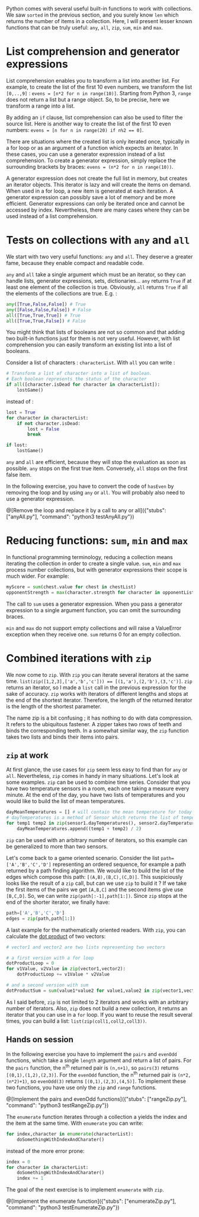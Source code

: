 
Python comes with several useful built-in functions to work with collections. We saw `sorted` in the previous section, and you surely know `len` which returns the number of items in a collection. Here, I will present lesser known functions that can be truly useful: `any`, `all`, `zip`, `sum`, `min` and `max`.

# List comprehension and generator expressions

List comprehension enables you to transform a list into another list. For example, to create the list of the first 10 even numbers, we transform the list `[0,..,9]` : `evens = [n*2 for n in range(10)]`. Starting from Python 3, `range` does not return a list but a range object. So, to be precise, here we transform a range into a list. 

By adding an `if` clause, list comprehension can also be used to filter the source list. Here is another way to create the list of the first 10 even numbers: `evens = [n for n in range(20) if n%2 == 0]`.   

There are situations where the created list is only iterated once, typically in a for loop or as an argument of a function which expects an iterator. In these cases, you can use a generator expression instead of a list comprehension. To create a generator expression, simply replace the surrounding brackets by braces: `evens = (n*2 for n in range(10))`. 

A generator expression does not create the full list in memory, but creates an iterator objects. This iterator is lazy and will create the items on demand. When used in a for loop, a new item is generated at each iteration. A generator expression can possibly save a lot of memory and be more efficient. Generator expressions can only be iterated once and cannot be accessed by index. Nevertheless, there are many cases where they can be used instead of a list comprehension.

# Tests on collections with `any` and `all`

We start with two very useful functions: `any` and `all`. They deserve a greater fame, because they enable compact and readable code.   

`any` and `all` take a single argument which must be an iterator, so they can handle lists, generator expressions, sets, dictionaries... `any` returns `True` if at least one element of the collection is true. Obviously, `all` returns `True` if all the elements of the collections are true. E.g. : 

```python
any([True,False,False]) # True
any([False,False,False]) # False
all([True,True,True]) # True
all([True,True,False]) # False
```

You might think that lists of booleans are not so common and that adding two built-in functions just for them is not very useful. However, with list comprehension you can easily transform an existing list into a list of booleans.

Consider a list of characters : `characterList`. With `all` you can write : 

```python
# Transform a list of character into a list of boolean.
# Each boolean represents the status of the character
if all([character.isDead for character in characterList]):
    lostGame()
```

instead of : 

```python
lost = True
for character in characterList:
    if not character.isDead:
        lost = False
        break

if lost:
    lostGame()
```

`any` and `all` are efficient, because they will stop the evaluation as soon as possible. `any` stops on the first true item. Conversely, `all` stops on the first false item. 

In the following exercise, you have to convert the code of `hasEven` by removing the loop and by using `any` or `all`. You will probably also need to use a generator expression.

@[Remove the loop and replace it by a call to any or all]({"stubs": ["anyAll.py"], "command": "python3 testAnyAll.py"})

# Reducing functions: `sum`, `min` and `max`

In functional programming terminology, reducing a collection means iterating the collection in order to create a single value. `sum`, `min` and `max` process number collections, but with generator expressions their scope is much wider. For example:
```python
myScore = sum(chest.value for chest in chestList)
opponentStrength = max(character.strength for character in opponentList)
```
The call to `sum` uses a generator expression. When you pass a generator expression to a single argument function, you can omit the surrounding braces.  

`min` and `max` do not support empty collections and will raise a ValueError exception when they receive one. `sum` returns 0  for an empty collection.

# Combined iterations with `zip`

We now come to `zip`. With `zip` you can iterate several iterators at the same time. `list(zip([1,2,3],['a','b','c'])) == [(1,'a'),(2,'b'),(3,'c')]`. `zip` returns an iterator, so I made a `list` call in the previous expression for the sake of accuracy. `zip` works with iterators of different lengths and stops at the end of the shortest iterator. Therefore, the length of the returned iterator is the length of the shortest parameter.  

The name zip is a bit confusing ; it has nothing to do with data compression. It refers to the ubiquitous fastener. A zipper takes two rows of teeth and binds the corresponding teeth. In a somewhat similar way, the `zip` function takes two lists and binds their items into pairs.   

## `zip` at work

At first glance, the use cases for `zip` seem less easy to find than for `any` or `all`. Nevertheless, `zip` comes in handy in many situations. Let's look at some examples. `zip` can be used to combine time series. Consider that you have two temperature sensors in a room, each one taking a measure every minute. At the end of the day, you have two lists of temperatures and you would like to build the list of mean temperatures.  

```python
dayMeanTemperatures = [] # will contain the mean temperature for today
# dayTemperatures is a method of Sensor which returns the list of temperatures for the current day
for temp1 temp2 in zip(sensor1.dayTemperatures(), sensor2.dayTemperatures()):
	dayMeanTemperatures.append((temp1 + temp2) / 2)
```
`zip` can be used with an arbitrary number of iterators, so this example can be generalized to more than two sensors.

Let's come back to a game oriented scenario. Consider the list `path=['A','B','C','D']` representing an ordered sequence, for example a path returned by a path finding algorithm. We would like to build the list of the edges which compose this path: `[(A,B),(B,C),(C,D)]`. This suspiciously looks like the result of a `zip` call, but can we use `zip` to build it ? If we take the first items of the pairs we get `[A,B,C]` and the second items give use `[B,C,D]`. So, we can write `zip(path[:-1],path[1:])`. Since `zip` stops at the end of the shorter iterator, we finally have:  

```python
path=['A','B','C','D']
edges = zip(path,path[1:])
```

<a name="dotProduct"></a>A last example for the mathematically oriented readers. With `zip`, you can calculate the [dot product](https://en.wikipedia.org/wiki/Dot_product) of two vectors: 
```python
# vector1 and vector2 are two lists representing two vectors

# a first version with a for loop
dotProductLoop = 0
for v1Value, v2Value in zip(vector1,vector2):
    dotProductLoop += v1Value * v2Value

# and a second version with sum
dotProductSum = sum(value1*value2 for value1,value2 in zip(vector1,vector2))
```
 
As I said before, `zip` is not limited to 2 iterators and works with an arbitrary number of iterators. Also, `zip` does not build a new collection, it returns an iterator that you can use in a `for` loop. If you want to reuse the result several times, you can build a list: `list(zip(coll1,coll2,coll3))`.  


## Hands on session

In the following exercise you have to implement the `pairs` and `evenOdd` functions, which take a single `length` argument and return a list of pairs. For the `pairs` function, the n<sup>th</sup> returned pair is `(n,n+1)`, so `pairs(3)` returns `[(0,1),(1,2),(2,3)]`. For the `evenOdd` function, the n<sup>th</sup> returned pair is `(n*2,(n*2)+1)`, so `evenOdd(3)` returns `[(0,1),(2,3),(4,5)]`. To implement these two functions, you have use only the `zip` and `range` functions.

@[Implement the pairs and evenOdd functions]({"stubs": ["rangeZip.py"], "command": "python3 testRangeZip.py"})

The `enumerate` function iterates through a collection a yields the index and the item at the same time. With `enumerate` you can write: 
```python
for index,character in enumerate(characterList):
    doSomethingWithIndexAndCharater()
```
instead of the more error prone:
```python
index = 0
for character in characterList:
    doSomethingWithIndexAndCharater()
    index += 1
```

The goal of the next exercise is to implement `enumerate` with `zip`. 

@[Implement the enumerate function]({"stubs": ["enumerateZip.py"], "command": "python3 testEnumerateZip.py"})

